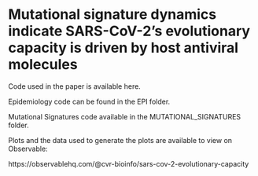 # Mutational signature dynamics indicate SARS-CoV-2’s evolutionary capacity is driven by host antiviral molecules
<p>Code used in the paper is available here.</p>
<p>Epidemiology code can be found in the EPI folder.</p>
<p>Mutational Signatures code available in the MUTATIONAL_SIGNATURES folder.</p>
<p>Plots and the data used to generate the plots are available to view on Observable: </p>
<p> 
   https://observablehq.com/@cvr-bioinfo/sars-cov-2-evolutionary-capacity
</p>
